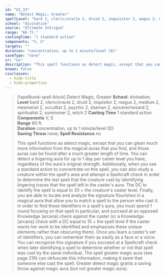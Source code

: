 ```yaml
---
id: "UI_33"
name: "Detect Magic, Greater"
spellLevel: "bard 2, cleric/oracle 2, druid 2, inquisitor 2, magus 2, medium 2, mesmerist 2, occultist 2, psychic 2, shaman 2, sorcerer/wizard 2, spiritualist 2, summoner 2, witch 2"
school: "divination"
source: "Ultimate Intrigue"
range: "60 ft."
castingTime: "1 standard action"
components: "V, S"
targets: ""
duration: "concentration, up to 1 minute/level (D)"
saveType: "none"
sr: "no"
description: "This spell functions as detect magic, except that you can glean much more information from the magical auras that you find, and those auras can be found after a much greater length of time. You can detect a lingering aura for up to 1 day per caster level you have, regardless of the aura's original strength.  Additionally, when you use a standard action to concentrate on this spell, you can also study a creature within the spell's area and attempt a Spellcraft check in order to determine the last spell that the creature cast by identifying lingering traces that the spell left in the caster's aura. The DC to identify the spell is equal to 20 + the creature's caster level.  Finally, you are able to locate and analyze the signature flourishes in a magical aura that allow you to match a spell to the person who cast it. In order to find these identifiers in a spell's aura, you must spend 1 round focusing on that spell in particular, and succeed at an opposed Knowledge (arcana) check against the caster (or a Knowledge [arcana] check with a DC equal to 15 + the spell level if the caster wants her work to be identified and emphasizes these unique elements rather than obscuring them). Once you learn a caster's set of identifiers, you can remember them as easily as a face or a voice. You can recognize this signature if you succeed at a Spellcraft check when later identifying a spell to determine whether or not that spell was cast by the same individual. The spell greater magic aura (see page 219) can obfuscate this information, making it seem that someone else cast the spell. Greater detect magic grants a saving throw against magic aura (but not greater magic aura)."
known: false
cssclasses:
  - hide-title
  - hide-properties
---
```


> [!spellbook-spell-block] Detect Magic, Greater
> **School:** divination; **Level** bard 2, cleric/oracle 2, druid 2, inquisitor 2, magus 2, medium 2, mesmerist 2, occultist 2, psychic 2, shaman 2, sorcerer/wizard 2, spiritualist 2, summoner 2, witch 2
> **Casting Time** 1 standard action  
> **Components** V, S  
> **Range** 60 ft.  
> **Duration** concentration, up to 1 minute/level (D)  
> **Saving Throw** none; **Spell Resistance** no
> 
> This spell functions as detect magic, except that you can glean much more information from the magical auras that you find, and those auras can be found after a much greater length of time. You can detect a lingering aura for up to 1 day per caster level you have, regardless of the aura's original strength.  Additionally, when you use a standard action to concentrate on this spell, you can also study a creature within the spell's area and attempt a Spellcraft check in order to determine the last spell that the creature cast by identifying lingering traces that the spell left in the caster's aura. The DC to identify the spell is equal to 20 + the creature's caster level.  Finally, you are able to locate and analyze the signature flourishes in a magical aura that allow you to match a spell to the person who cast it. In order to find these identifiers in a spell's aura, you must spend 1 round focusing on that spell in particular, and succeed at an opposed Knowledge (arcana) check against the caster (or a Knowledge [arcana] check with a DC equal to 15 + the spell level if the caster wants her work to be identified and emphasizes these unique elements rather than obscuring them). Once you learn a caster's set of identifiers, you can remember them as easily as a face or a voice. You can recognize this signature if you succeed at a Spellcraft check when later identifying a spell to determine whether or not that spell was cast by the same individual. The spell greater magic aura (see page 219) can obfuscate this information, making it seem that someone else cast the spell. Greater detect magic grants a saving throw against magic aura (but not greater magic aura).